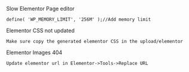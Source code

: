 Slow Elementor Page editor
```
define( 'WP_MEMORY_LIMIT', '256M' );//Add memory limit
```
Elementor CSS not updated
```
Make sure copy the generated elementor CSS in the upload/elementor
```
Elementor Images 404
```
Update elementor url in Elementor->Tools->Replace URL
```
